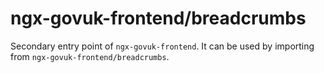 # ngx-govuk-frontend/breadcrumbs

Secondary entry point of `ngx-govuk-frontend`. It can be used by importing from `ngx-govuk-frontend/breadcrumbs`.
